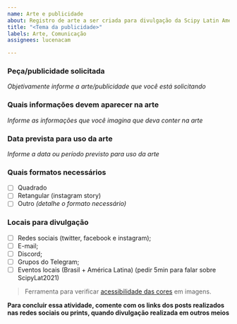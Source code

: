 ```yaml
---
name: Arte e publicidade
about: Registro de arte a ser criada para divulgação da Scipy Latin America Conference
title: "<Tema da publicidade>"
labels: Arte, Comunicação
assignees: lucenacam

---
```


### Peça/publicidade solicitada
*Objetivamente informe a arte/publicidade que você está solicitando*

### Quais informações devem aparecer na arte
*Informe as informações que você imagina que deva conter na arte*

### Data prevista para uso da arte
*Informe a data ou período previsto para uso da arte*

### Quais formatos necessários
- [ ] Quadrado
- [ ] Retangular (instagram story)
- [ ] Outro *(detalhe o formato necessário)*

### Locais para divulgação
- [ ] Redes sociais (twitter, facebook e instagram);
- [ ] E-mail;
- [ ] Discord;
- [ ] Grupos do Telegram;
- [ ] Eventos locais (Brasil + América Latina) (pedir 5min para falar sobre ScipyLat2021)

> Ferramenta para verificar [acessibilidade das cores](https://www.toptal.com/designers/colorfilter/) em imagens.

**Para concluir essa atividade, comente com os links dos posts realizados nas redes sociais ou prints, quando divulgação realizada em outros meios**
